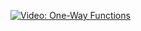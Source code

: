 [![Video: One-Way 
Functions](https://img.youtube.com/vi/8IJv-HZxQ7I/hqdefault.jpg)](https://youtu.be/8IJv-HZxQ7I)

